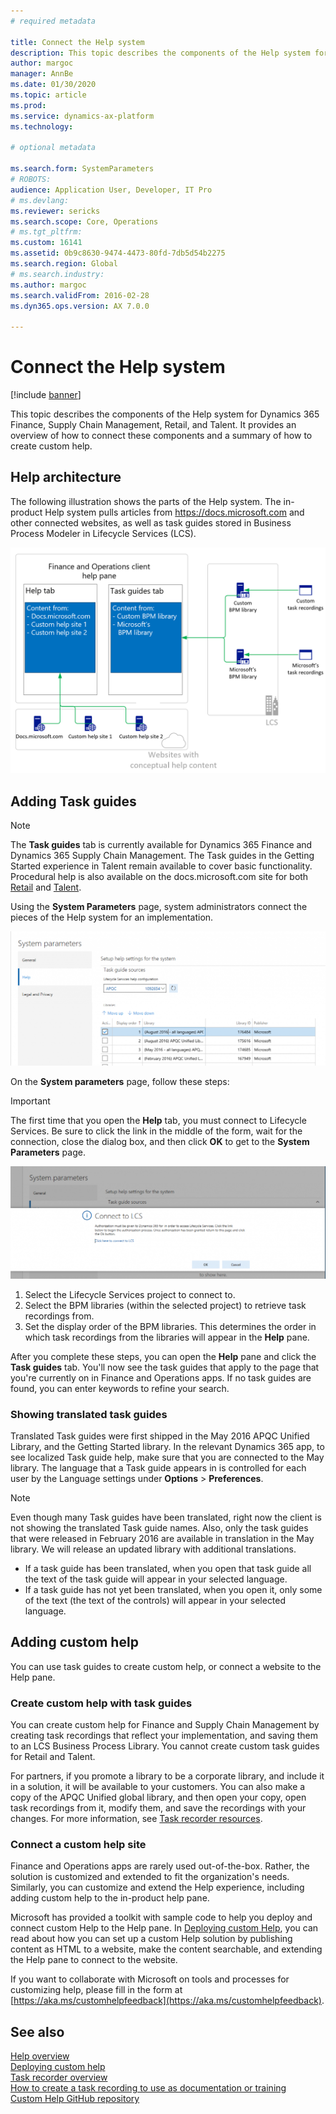 ```yaml
---
# required metadata

title: Connect the Help system
description: This topic describes the components of the Help system for certain Dynamics 365 apps, and provides an overview of how to connect them and a summary of how to create custom help. 
author: margoc
manager: AnnBe
ms.date: 01/30/2020
ms.topic: article
ms.prod: 
ms.service: dynamics-ax-platform
ms.technology: 

# optional metadata

ms.search.form: SystemParameters
# ROBOTS: 
audience: Application User, Developer, IT Pro
# ms.devlang: 
ms.reviewer: sericks
ms.search.scope: Core, Operations
# ms.tgt_pltfrm: 
ms.custom: 16141
ms.assetid: 0b9c8630-9474-4473-80fd-7db5d54b2275
ms.search.region: Global
# ms.search.industry: 
ms.author: margoc
ms.search.validFrom: 2016-02-28
ms.dyn365.ops.version: AX 7.0.0

---
```


# Connect the Help system

[!include [banner](../includes/banner.md)]

This topic describes the components of the Help system for Dynamics 365 Finance, Supply Chain Management, Retail, and Talent. It provides an overview of how to connect these components and a summary of how to create custom help.

## Help architecture

The following illustration shows the parts of the Help system. The in-product Help system pulls articles from https://docs.microsoft.com and other connected websites, as well as task guides stored in Business Process Modeler in Lifecycle Services (LCS).

[![Help architecture](./media/help-architecture.png)](./media/help-architecture.png)

## Adding Task guides

> [!NOTE]
> The **Task guides** tab is currently available for Dynamics 365 Finance and Dynamics 365 Supply Chain Management. The Task guides in the Getting Started experience in Talent remain available to cover basic functionality. Procedural help is also available on the docs.microsoft.com site for both [Retail](/dynamics365/retail/) and [Talent](/dynamics365/talent/).

Using the **System Parameters** page, system administrators connect the pieces of the Help system for an implementation.

[![System Parameters form with Help settings](./media/system-parameters_ops-1024x437.png)](./media/system-parameters_ops.png)

On the **System parameters** page, follow these steps:

> [!IMPORTANT]
> The first time that you open the **Help** tab, you must connect to Lifecycle Services. Be sure to click the link in the middle of the form, wait for the connection, close the dialog box, and then click **OK** to get to the **System Parameters** page.
>
> [![Connect to LCS](./media/connect-to-lcs-crop-1024x365.png "Connect to LCS")](./media/connect-to-lcs-crop.png)

1. Select the Lifecycle Services project to connect to.
2. Select the BPM libraries (within the selected project) to retrieve task recordings from.
3. Set the display order of the BPM libraries. This determines the order in which task recordings from the libraries will appear in the **Help** pane.

After you complete these steps, you can open the **Help** pane and click the **Task guides** tab. You'll now see the task guides that apply to the page that you're currently on in Finance and Operations apps. If no task guides are found, you can enter keywords to refine your search.

### Showing translated task guides

Translated Task guides were first shipped in the May 2016 APQC Unified Library, and the Getting Started library. In the relevant Dynamics 365 app, to see localized Task guide help, make sure that you are connected to the May library. The language that a Task guide appears in is controlled for each user by the Language settings under **Options** &gt; **Preferences**.

> [!NOTE]
> Even though many Task guides have been translated, right now the client is not showing the translated Task guide names. Also, only the task guides that were released in February 2016 are available in translation in the May library. We will release an updated library with additional translations.
>
> - If a task guide has been translated, when you open that task guide all the text of the task guide will appear in your selected language.
> - If a task guide has not yet been translated, when you open it, only some of the text (the text of the controls) will appear in your selected language.

## Adding custom help

You can use task guides to create custom help, or connect a website to the Help pane.

### Create custom help with task guides

You can create custom help for Finance and Supply Chain Management by creating task recordings that reflect your implementation, and saving them to an LCS Business Process Library. You cannot create custom task guides for Retail and Talent.

For partners, if you promote a library to be a corporate library, and include it in a solution, it will be available to your customers. You can also make a copy of the APQC Unified global library, and then open your copy, open task recordings from it, modify them, and save the recordings with your changes. For more information, see [Task recorder resources](../../dev-itpro/user-interface/task-recorder.md).

### Connect a custom help site

Finance and Operations apps are rarely used out-of-the-box. Rather, the solution is customized and extended to fit the organization's needs. Similarly, you can customize and extend the Help experience, including adding custom help to the in-product help pane.  

Microsoft has provided a toolkit with sample code to help you deploy and connect custom Help to the Help pane. In [Deploying custom Help](../../dev-itpro/help/deploy.md), you can read about how you can set up a custom Help solution by publishing content as HTML to a website, make the content searchable, and extending the Help pane to connect to the website.  

If you want to collaborate with Microsoft on tools and processes for customizing help, please fill in the form at [https://aka.ms/customhelpfeedback](https://aka.ms/customhelpfeedback).  

## See also

[Help overview](help-overview.md)  
[Deploying custom help](../../dev-itpro/help/deploy.md)  
[Task recorder overview](../../dev-itpro/user-interface/task-recorder.md)  
[How to create a task recording to use as documentation or training](../../dev-itpro/user-interface/task-recorder-training-docs.md)  
[Custom Help GitHub repository](https://github.com/microsoft/dynamics356f-o-custom-help)  
